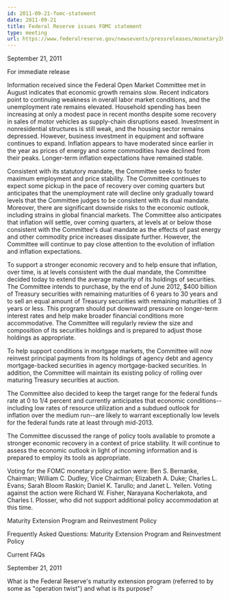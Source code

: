 ```yaml
---
id: 2011-09-21-fomc-statement
date: 2011-09-21
title: Federal Reserve issues FOMC statement
type: meeting
url: https://www.federalreserve.gov/newsevents/pressreleases/monetary20110921a.htm
---
```


September 21, 2011

For immediate release

Information received since the Federal Open Market Committee met in August indicates that economic growth remains slow. Recent indicators point to continuing weakness in overall labor market conditions, and the unemployment rate remains elevated. Household spending has been increasing at only a modest pace in recent months despite some recovery in sales of motor vehicles as supply-chain disruptions eased. Investment in nonresidential structures is still weak, and the housing sector remains depressed. However, business investment in equipment and software continues to expand. Inflation appears to have moderated since earlier in the year as prices of energy and some commodities have declined from their peaks. Longer-term inflation expectations have remained stable.

Consistent with its statutory mandate, the Committee seeks to foster maximum employment and price stability. The Committee continues to expect some pickup in the pace of recovery over coming quarters but anticipates that the unemployment rate will decline only gradually toward levels that the Committee judges to be consistent with its dual mandate. Moreover, there are significant downside risks to the economic outlook, including strains in global financial markets. The Committee also anticipates that inflation will settle, over coming quarters, at levels at or below those consistent with the Committee's dual mandate as the effects of past energy and other commodity price increases dissipate further. However, the Committee will continue to pay close attention to the evolution of inflation and inflation expectations.

To support a stronger economic recovery and to help ensure that inflation, over time, is at levels consistent with the dual mandate, the Committee decided today to extend the average maturity of its holdings of securities. The Committee intends to purchase, by the end of June 2012, $400 billion of Treasury securities with remaining maturities of 6 years to 30 years and to sell an equal amount of Treasury securities with remaining maturities of 3 years or less. This program should put downward pressure on longer-term interest rates and help make broader financial conditions more accommodative. The Committee will regularly review the size and composition of its securities holdings and is prepared to adjust those holdings as appropriate.

To help support conditions in mortgage markets, the Committee will now reinvest principal payments from its holdings of agency debt and agency mortgage-backed securities in agency mortgage-backed securities. In addition, the Committee will maintain its existing policy of rolling over maturing Treasury securities at auction.

The Committee also decided to keep the target range for the federal funds rate at 0 to 1/4 percent and currently anticipates that economic conditions--including low rates of resource utilization and a subdued outlook for inflation over the medium run--are likely to warrant exceptionally low levels for the federal funds rate at least through mid-2013.

The Committee discussed the range of policy tools available to promote a stronger economic recovery in a context of price stability. It will continue to assess the economic outlook in light of incoming information and is prepared to employ its tools as appropriate.

Voting for the FOMC monetary policy action were: Ben S. Bernanke, Chairman; William C. Dudley, Vice Chairman; Elizabeth A. Duke; Charles L. Evans; Sarah Bloom Raskin; Daniel K. Tarullo; and Janet L. Yellen. Voting against the action were Richard W. Fisher, Narayana Kocherlakota, and Charles I. Plosser, who did not support additional policy accommodation at this time.

Maturity Extension Program and Reinvestment Policy

Frequently Asked Questions: Maturity Extension Program and Reinvestment Policy

Current FAQs

September 21, 2011

What is the Federal Reserve's maturity extension program (referred to by some as "operation twist") and what is its purpose?